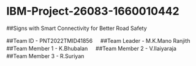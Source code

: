 # IBM-Project-26083-1660010442

##Signs with Smart Connectivity for Better Road Safety

##Team ID - PNT2022TMID41856
ㅤ
##Team Leader - M.K.Mano Ranjith
ㅤ
##Team Member 1 - K.Bhubalan
ㅤ
##Team Member 2 - V.Ilaiyaraja
ㅤ
##Team Member 3 - R.Suriyan
ㅤ
